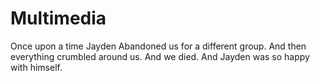 # Multimedia
Once upon a time Jayden Abandoned us for a different group. And then everything crumbled around us. And we died. And Jayden was so happy with himself. 
